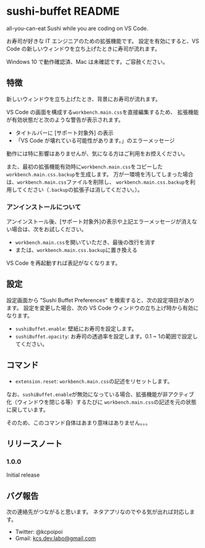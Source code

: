 # sushi-buffet README

all-you-can-eat Sushi while you are coding on VS Code.

お寿司が好きな IT エンジニアのための拡張機能です。
設定を有効にすると、VS Code の新しいウィンドウを立ち上げたときに寿司が流れます。

Windows 10 で動作確認済、Mac は未確認です。ご容赦ください。

## 特徴

新しいウィンドウを立ち上げたとき、背景にお寿司が流れます。

VS Code の画面を構成する`workbench.main.css`を直接編集するため、
拡張機能が有効状態だと次のような警告が表示されます。

* タイトルバーに \[サポート対象外] の表示
* 「VS Code が壊れている可能性があります。」のエラーメッセージ

動作には特に影響はありませんが、気になる方はご利用をお控えください。

また、最初の拡張機能有効時に`workbench.main.css`をコピーした`workbench.main.css.backup`を生成します。
万が一環境を汚してしまった場合は、`workbench.main.css`ファイルを削除し、
`workbench.main.css.backup`を利用してください（`.backup`の拡張子は消してください。）。

### アンインストールについて

アンインストール後、\[サポート対象外]の表示や上記エラーメッセージが消えない場合は、次をお試しください。

* `workbench.main.css`を開いていただき、最後の改行を消す
* または、`workbench.main.css.backup`に置き換える

VS Code を再起動すれば表記がなくなります。

## 設定

設定画面から "Sushi Buffet Preferences" を検索すると、次の設定項目があります。
設定を変更した場合、次の VS Code ウィンドウの立ち上げ時から有効になります。

* `sushiBuffet.enable`: 壁紙にお寿司を設定します。
* `sushiBuffet.opacity`: お寿司の透過率を設定します。0.1 ~ 1の範囲で設定してください。

## コマンド

* `extension.reset`: `workbench.main.css`の記述をリセットします。

なお、`sushiBuffet.enable`が無効になっている場合、拡張機能が非アクティブ化（ウィンドウを閉じる等）するたびに
`workbench.main.css`の記述を元の状態に戻しています。

そのため、このコマンド自体はあまり意味はありません。。。

## リリースノート

### 1.0.0

Initial release

## バグ報告

次の連絡先がつながると思います。
ネタアプリなのでやる気が出れば対応します。

* Twitter: @kcpoipoi
* Gmail: kcs.dev.labo@gmail.com